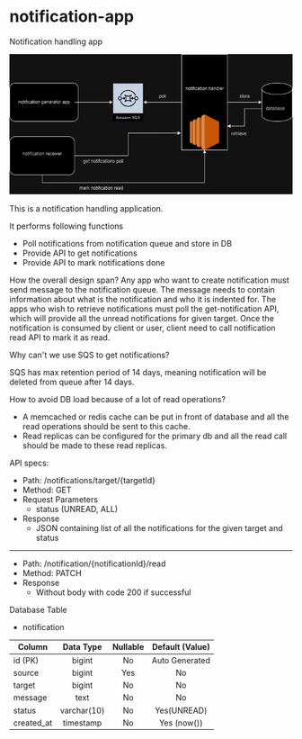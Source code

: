 # notification-app
Notification handling app

![Design](in-app-notification-design.drawio.png)

This is a notification handling application.

It performs following functions
* Poll notifications from notification queue and store in DB
* Provide API to get notifications
* Provide API to mark notifications done

How the overall design span?
Any app who want to create notification must send message to the notification queue. The message needs to contain information about what is the notification and who it is indented for. The apps who wish to retrieve notifications must poll the get-notification API, which will provide all the unread notifications for given target. Once the notification is consumed by client or user, client need to call notification read API to mark it as read.

Why can't we use SQS to get notifications?

SQS has max retention period of 14 days, meaning notification will be deleted from queue after 14 days.

How to avoid DB load because of a lot of read operations?

* A memcached or redis cache can be put in front of database and all the read operations should be sent to this cache.
* Read replicas can be configured for the primary db and all the read call should be made to these read replicas.

API specs:

* Path: /notifications/target/{targetId}
* Method: GET
* Request Parameters
  * status (UNREAD, ALL)
* Response
  * JSON containing list of all the notifications for the given target and status
---
* Path: /notification/{notificationId}/read
* Method: PATCH
* Response
  * Without body with code 200 if successful

Database Table
* notification

| Column | Data Type | Nullable | Default (Value) |
|----|:----:|:----:|:---------------:|
| id (PK) | bigint | No | Auto Generated  |
| source | bigint | Yes |       No        |
| target | bigint | No |       No        |
| message | text | No |       No        |
| status | varchar(10) | No |   Yes(UNREAD)   |
| created_at | timestamp | No |   Yes (now())   |



